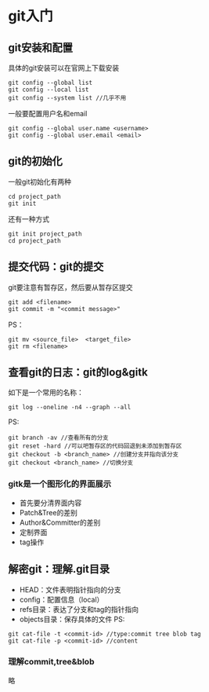 

# git入门

## git安装和配置
具体的git安装可以在官网上下载安装
```
git config --global list
git config --local list
git config --system list //几乎不用
```

一般要配置用户名和email
```
git config --global user.name <username>
git config --global user.email <email>
```

## git的初始化
一般git初始化有两种
```
cd project_path
git init
```
还有一种方式
```
git init project_path
cd project_path
```

## 提交代码：git的提交
git要注意有暂存区，然后要从暂存区提交
```
git add <filename>
git commit -m "<commit message>"
```

PS：
```
git mv <source_file>  <target_file>
git rm <filename>
```

## 查看git的日志：git的log&gitk
如下是一个常用的名称：
```
git log --oneline -n4 --graph --all
```
PS:
```
git branch -av //查看所有的分支 
git reset -hard //可以吧暂存区的代码回退到未添加到暂存区
git checkout -b <branch_name> //创建分支并指向该分支
git checkout <branch_name> //切换分支
```

### gitk是一个图形化的界面展示

* 首先要分清界面内容
* Patch&Tree的差别
* Author&Committer的差别
* 定制界面
* tag操作


## 解密git：理解.git目录

* HEAD：文件表明指针指向的分支
* config：配置信息（local）
* refs目录：表达了分支和tag的指针指向
* objects目录：保存具体的文件
PS:
```
git cat-file -t <commit-id> //type:commit tree blob tag
git cat-file -p <commit-id> //content
```

### 理解commit,tree&blob

略